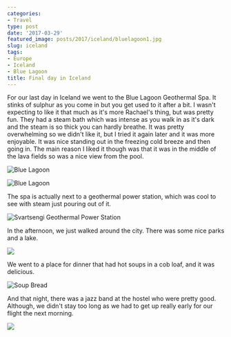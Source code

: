 ```yaml
---
categories:
- Travel
type: post
date: '2017-03-29'
featured_image: posts/2017/iceland/bluelagoon1.jpg
slug: iceland
tags:
- Europe
- Iceland
- Blue Lagoon
title: Final day in Iceland
---
```


For our last day in Iceland we went to the Blue Lagoon Geothermal Spa. It stinks of sulphur as you come in but you get used to it after a bit. I wasn't expecting to like it that much as it's more Rachael's thing, but was pretty fun.
They had a steam bath which was intense as you walk in as it's dark and the steam is so thick you can hardly breathe. It was pretty overwhelming so we didn't like it, but I tried it again later and it was more enjoyable. It was nice standing out in the freezing cold breeze and then going in. The main reason I liked it though was that it was in the middle of the lava fields so was a nice view from the pool.

![](bluelagoon1.jpg "Blue Lagoon")

![](bluelagoon2.jpg "Blue Lagoon")

The spa is actually next to a geothermal power station, which was cool to see with steam just pouring out of it.

![](geothermal.jpg "Svartsengi Geothermal Power Station")

In the afternoon, we just walked around the city. There was some nice parks and a lake.

![](lake_statue.jpg)

We went to a place for dinner that had hot soups in a cob loaf, and it was delicious.

![](soup_bread.jpg "Soup Bread")

And that night, there was a jazz band at the hostel who were pretty good. Although, we didn't stay too long as we had to get up really early for our flight the next morning.

![](kex_jazz.jpg)